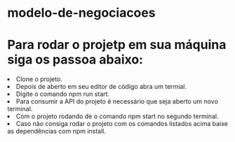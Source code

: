 # modelo-de-negociacoes

<h1>Para rodar o projetp em sua máquina siga os passoa abaixo:</h1>
<li>Clone o projeto.</li>
<li>Depois de aberto em seu editor de código abra um termial.</li>
<li>Digite o comando npm run start.</li>
<li>Para consumir a API do projeto é necessário que seja aberto um novo terminal.</li>
<li>Com o projeto rodando de o comando npm start no segundo terminal.</li>

<li>Caso não consiga rodar o projeto com os comandos listados acima baixe as dependências com npm install.</li>
